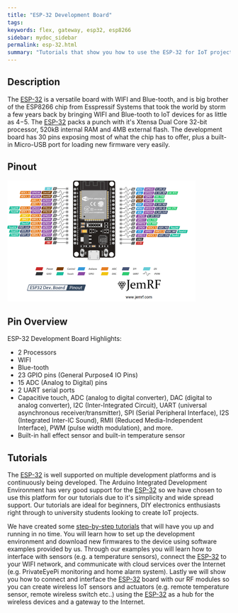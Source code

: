 ```yaml
---
title: "ESP-32 Development Board"
tags: 
keywords: flex, gateway, esp32, esp8266
sidebar: mydoc_sidebar
permalink: esp-32.html
summary: "Tutorials that show you how to use the ESP-32 for IoT projects"
---
```


## Description

The [ESP-32](https://www.jemrf.com/collections/wifi-enabled-devices/products/esp-32-development-board) is a versatile board with WIFI and Blue-tooth, and is big brother of the ESP8266 chip from Esspressif Systems that took the world by storm a few years back by bringing WIFI and Blue-tooth to IoT devices for as little as $4-$5. The [ESP-32](https://www.jemrf.com/collections/wifi-enabled-devices/products/esp-32-development-board) packs a punch with it's Xtensa Dual Core 32-bit processor, 520kB internal RAM and 4MB external flash. The development board has 30 pins exposing most of what the chip has to offer, plus a built-in Micro-USB port for loading new firmware very easily.  

## Pinout
<img src="images/ESP32-Development-Board-Pinout.png" width="425"/>

## Pin Overview
ESP-32 Development Board Highlights:
 - 2 Processors
 - WIFI 
 - Blue-tooth
 - 23 GPIO pins (General Purpose4 IO Pins)
 - 15 ADC (Analog to Digital) pins
 - 2 UART serial ports
 - Capacitive touch, ADC (analog to digital converter), DAC (digital to analog converter), I2C (Inter-Integrated Circuit), UART (universal asynchronous receiver/transmitter), SPI (Serial Peripheral Interface), I2S (Integrated Inter-IC Sound), RMII (Reduced Media-Independent Interface), PWM (pulse width modulation), and more.
 - Built-in hall effect sensor and built-in temperature sensor
 
## Tutorials

The [ESP-32](https://www.jemrf.com/collections/wifi-enabled-devices/products/esp-32-development-board) is well supported on multiple development platforms and is continuously being developed. The Arduino Integrated Development Environment has very good support for the [ESP-32](https://www.jemrf.com/collections/wifi-enabled-devices/products/esp-32-development-board) so we have chosen to use this platform for our tutorials due to it's simplicity and wide spread support. Our tutorials are ideal for beginners, DIY electronics enthusiasts right through to university students looking to create IoT projects.

We have created some [step-by-step tutorials](http://127.0.0.1:4000/RF-Documentation/esp32-gateway.html) that will have you up and running in no time. You will learn how to set up the development environment and download new firmwares to the device using software examples provided by us. Through our examples you will learn how to interface with sensors (e.g. a temperature sensors), connect the [ESP-32](https://www.jemrf.com/collections/wifi-enabled-devices/products/esp-32-development-board) to your WIFI network, and communicate with cloud services over the Internet (e.g. PrivateEyePi monitoring and home alarm system). Lastly we will show you how to connect and interface the [ESP-32](https://www.jemrf.com/collections/wifi-enabled-devices/products/esp-32-development-board) board with our RF modules so you can create wireless IoT sensors and actuators (e.g. remote temperature sensor, remote wireless switch etc..) using the [ESP-32](https://www.jemrf.com/collections/wifi-enabled-devices/products/esp-32-development-board) as a hub for the wireless devices and a gateway to the Internet. 






 
 